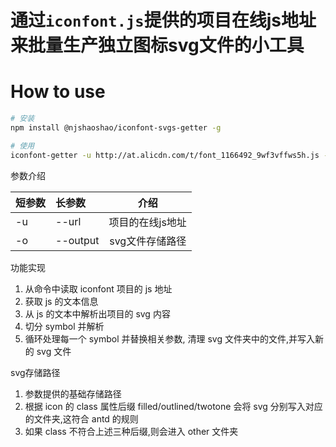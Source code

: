 # 通过`iconfont.js`提供的项目在线js地址来批量生产独立图标svg文件的小工具
# How to use
```bash
# 安装
npm install @njshaoshao/iconfont-svgs-getter -g

# 使用
iconfont-getter -u http://at.alicdn.com/t/font_1166492_9wf3vffws5h.js -o ~/test
```

参数介绍

|短参数|长参数|介绍|
|:--|:--|:--:|
|-u|--url|项目的在线js地址|
|-o|--output|svg文件存储路径|

功能实现

1. 从命令中读取 iconfont 项目的 js 地址
2. 获取 js 的文本信息
3. 从 js 的文本中解析出项目的 svg 内容
4. 切分 symbol 并解析
5. 循环处理每一个 symbol 并替换相关参数, 清理 svg 文件夹中的文件,并写入新的 svg 文件

svg存储路径

1. 参数提供的基础存储路径
2. 根据 icon 的 class 属性后缀 filled/outlined/twotone 会将 svg 分别写入对应的文件夹,这符合 antd 的规则
3. 如果 class 不符合上述三种后缀,则会进入 other 文件夹

 
